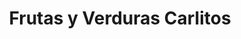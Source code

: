---
title: "Frutas y Verduras Carlitos"
url: /san-juan-bautista/frutas-y-verduras-carlitos/
shop: frutería
---
